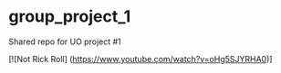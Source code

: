 # group_project_1
Shared repo for UO project #1

[![Not Rick Roll] (https://www.youtube.com/watch?v=oHg5SJYRHA0)]